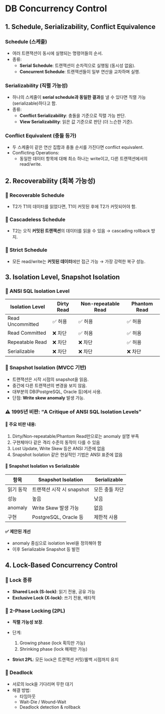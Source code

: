 # DB Concurrency Control

## 1. Schedule, Serializability, Conflict Equivalence

### Schedule (스케줄)
- 여러 트랜잭션이 동시에 실행되는 명령어들의 순서.
- 종류:
  - **Serial Schedule**: 트랜잭션이 순차적으로 실행됨 (동시성 없음).
  - **Concurrent Schedule**: 트랜잭션들이 일부 연산을 교차하며 실행.

### Serializability (직렬 가능성)
- 하나의 스케줄이 **serial schedule과 동일한 결과**를 낼 수 있다면 직렬 가능(serializable)하다고 함.
- 종류:
  - **Conflict Serializability**: 충돌을 기준으로 직렬 가능 판단.
  - **View Serializability**: 읽은 값 기준으로 판단 (더 느슨한 기준).

### Conflict Equivalent (충돌 등가)
- 두 스케줄이 같은 연산 집합과 충돌 순서를 가진다면 conflict equivalent.
- Conflicting Operations:
  - 동일한 데이터 항목에 대해 최소 하나는 write이고, 다른 트랜잭션에서의 read/write.


## 2. Recoverability (회복 가능성)

### 📌 Recoverable Schedule
- T2가 T1의 데이터를 읽었다면, T1이 커밋된 후에 T2가 커밋되어야 함.

### 📌 Cascadeless Schedule
- T2는 오직 **커밋된 트랜잭션**의 데이터를 읽을 수 있음 → cascading rollback 방지.

### 📌 Strict Schedule
- 모든 read/write는 **커밋된 데이터**에만 접근 가능 → 가장 강력한 복구 성능.


## 3. Isolation Level, Snapshot Isolation

### 📌 ANSI SQL Isolation Level

| Isolation Level        | Dirty Read | Non-repeatable Read | Phantom Read |
|------------------------|------------|----------------------|---------------|
| Read Uncommitted       | ✅ 허용     | ✅ 허용              | ✅ 허용       |
| Read Committed         | ❌ 차단     | ✅ 허용              | ✅ 허용       |
| Repeatable Read        | ❌ 차단     | ❌ 차단              | ✅ 허용       |
| Serializable           | ❌ 차단     | ❌ 차단              | ❌ 차단       |

### 📌 Snapshot Isolation (MVCC 기반)
- 트랜잭션은 시작 시점의 snapshot을 읽음.
- 중간에 다른 트랜잭션의 변경을 보지 않음.
- 대부분의 DB(PostgreSQL, Oracle 등)에서 사용.
- 단점: **Write skew anomaly** 발생 가능.

### ⚠️ 1995년 비판: “A Critique of ANSI SQL Isolation Levels”

#### 🔸 주요 비판 내용:
1. Dirty/Non-repeatable/Phantom Read만으로는 anomaly 설명 부족
2. 구현체마다 같은 격리 수준의 동작이 다를 수 있음
3. Lost Update, Write Skew 등은 ANSI 기준에 없음
4. Snapshot Isolation 같은 현실적인 기법은 ANSI 표준에 없음

#### 📌 Snapshot Isolation vs Serializable

| 항목 | Snapshot Isolation | Serializable |
|------|--------------------|--------------|
| 읽기 동작 | 트랜잭션 시작 시 snapshot | 모든 충돌 차단 |
| 성능 | 높음 | 낮음 |
| anomaly | Write Skew 발생 가능 | 없음 |
| 구현 | PostgreSQL, Oracle 등 | 제한적 사용 |

#### ✅ 제안된 개선
- anomaly 중심으로 isolation level을 정의해야 함
- 이후 Serializable Snapshot 등 발전


## 4. Lock-Based Concurrency Control

### 📌 Lock 종류
- **Shared Lock (S-lock)**: 읽기 전용, 공유 가능
- **Exclusive Lock (X-lock)**: 쓰기 전용, 배타적

### 📌 2-Phase Locking (2PL)
- **직렬 가능성 보장**.
- 단계:
  1. Growing phase (lock 획득만 가능)
  2. Shrinking phase (lock 해제만 가능)

- **Strict 2PL**: 모든 lock은 트랜잭션 커밋/롤백 시점까지 유지

### 📌 Deadlock
- 서로의 lock을 기다리며 무한 대기
- 해결 방법:
  - 타임아웃
  - Wait-Die / Wound-Wait
  - Deadlock detection & rollback


